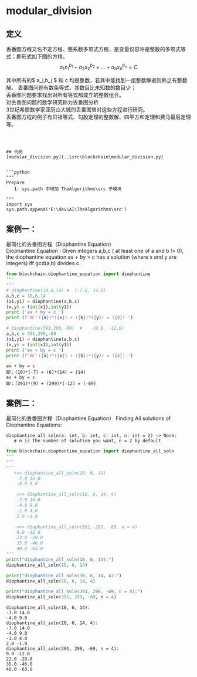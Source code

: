# modular_division 



## 定义
丢番图方程又名不定方程、整系数多项式方程，是变量仅容许是整数的多项式等式；即形式如下图的方程，
$$ a_1x_1^{b_1} + a_2x_2^{b_2} +\ldots+ a_nx_n^{b_n} = C $$


其中所有的$ a_j,b_j $ 和 c 均是整数，若其中能找到一组整数解者则称之有整数解。
丢番图问题有数条等式，其数目比未知数的数目少；<br>
丢番图问题要求找出对所有等式都成立的整数组合。<br>
对丢番图问题的数学研究称为丢番图分析 <br>
3世纪希腊数学家亚历山大城的丢番图曾对这些方程进行研究。 <br>
丢番图方程的例子有贝祖等式、勾股定理的整数解、四平方和定理和费马最后定理等。
```



## 代码
[modular_division.py]{..\src\blockchain\modular_division.py}


```python
"""
Prepare
   1. sys.path 中增加 TheAlgorithms\src 子模块

"""
import sys
sys.path.append('E:\dev\AI\TheAlgorithms\src')

```

## 案例一： 
最简化的丢番图方程（Diophantine Equation） <br>
Diophantine Equation : Given integers a,b,c ( at least one of a and b != 0), the
diophantine equation a*x + b*y = c has a solution (where x and y are integers)
iff gcd(a,b) divides c.



```python
from blockchain.diophantine_equation import diophantine
"""
"""
# diophantine(10,6,14) #  (-7.0, 14.0)
a,b,c = 10,6,14
(x1,y1) = diophantine(a,b,c)
(x,y) = (int(x1),int(y1))
print ('ax + by = c ')
print (f'即：({a})*({x}) + ({b})*({y}) = ({c}) ')

# diophantine(391,299,-69)  #    (9.0, -12.0)
a,b,c = 391,299,-69
(x1,y1) = diophantine(a,b,c)
(x,y) = (int(x1),int(y1))
print ('ax + by = c ')
print (f'即：({a})*({x}) + ({b})*({y}) = ({c}) ')


```

    ax + by = c 
    即：(10)*(-7) + (6)*(14) = (14) 
    ax + by = c 
    即：(391)*(9) + (299)*(-12) = (-69) 
    

## 案例二： 
最简化的丢番图方程（Diophantine Equation）
Finding All solutions of Diophantine Equations:
```
diophantine_all_soln(a: int, b: int, c: int, n: int = 2) -> None:
   # n is the number of solution you want, n = 2 by default
```



```python
from blockchain.diophantine_equation import diophantine_all_soln
"""
"""
"""
   >>> diophantine_all_soln(10, 6, 14)
    -7.0 14.0
    -4.0 9.0

    >>> diophantine_all_soln(10, 6, 14, 4)
    -7.0 14.0
    -4.0 9.0
    -1.0 4.0
    2.0 -1.0

    >>> diophantine_all_soln(391, 299, -69, n = 4)
    9.0 -12.0
    22.0 -29.0
    35.0 -46.0
    48.0 -63.0
"""
print("diophantine_all_soln(10, 6, 14):")
diophantine_all_soln(10, 6, 14)

print("diophantine_all_soln(10, 6, 14, 4):")
diophantine_all_soln(10, 6, 14, 4)

print("diophantine_all_soln(391, 299, -69, n = 4):")
diophantine_all_soln(391, 299, -69, n = 4)


```

    diophantine_all_soln(10, 6, 14):
    -7.0 14.0
    -4.0 9.0
    diophantine_all_soln(10, 6, 14, 4):
    -7.0 14.0
    -4.0 9.0
    -1.0 4.0
    2.0 -1.0
    diophantine_all_soln(391, 299, -69, n = 4):
    9.0 -12.0
    22.0 -29.0
    35.0 -46.0
    48.0 -63.0
    
